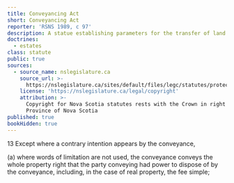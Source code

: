 ```yaml
---
title: Conveyancing Act
short: Conveyancing Act
reporter: 'RSNS 1989, c 97'
description: A statue establishing parameters for the transfer of land title in Nova Scotia.
doctrines:
  - estates
class: statute
public: true
sources:
  - source_name: nslegislature.ca
    source_url: >-
      https://nslegislature.ca/sites/default/files/legc/statutes/protect.htm
    license: 'https://nslegislature.ca/legal/copyright'
    attribution: >-
      Copyright for Nova Scotia statutes rests with the Crown in right of the
      Province of Nova Scotia
published: true
bookHidden: true
---
```


<div id="statute">

13 Except where a contrary intention appears by the conveyance,

(a) where words of limitation are not used, the conveyance conveys the whole property right that the party conveying had power to dispose of by the conveyance, including, in the case of real property, the fee simple;

</div>
